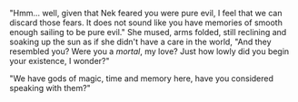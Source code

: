 "Hmm... well, given that Nek feared you were pure evil, I feel that we can discard those fears. It does not sound like you have memories of smooth enough sailing to be pure evil." She mused, arms folded, still reclining and soaking up the sun as if she didn't have a care in the world, "And they resembled you? Were you a *mortal*, my love? Just how lowly did you begin your existence, I wonder?"    

"We have gods of magic, time and memory here, have you considered speaking with them?"